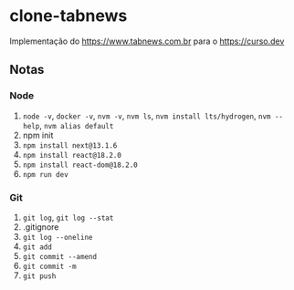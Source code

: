 # clone-tabnews <!-- omit in toc -->

Implementação do https://www.tabnews.com.br para o https://curso.dev

## Notas

### Node

1. `node -v`, `docker -v`, `nvm -v`, `nvm ls`, `nvm install lts/hydrogen`, `nvm --help`, `nvm alias default`
2. npm init
3. `npm install next@13.1.6`
4. `npm install react@18.2.0`
5. `npm install react-dom@18.2.0`
6. `npm run dev`

### Git

1. `git log`, `git log --stat`
2. .gitignore
3. `git log --oneline`
4. `git add`
4. `git commit --amend`
5. `git commit -m`
6. `git push`
